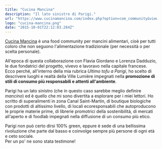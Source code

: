 ```yaml
---
title: "Cucina Mancina"
description: "Il lato sinistro di Parigi."
url: "https://www.cucinamancina.com/index.php?option=com_community&view=profile&userid=1049&Itemid=173"
logo: "cucina-mancina.png"
date: "2015-10-01T22:12:03.284Z"
---
```


[Cucina Mancina](https://www.cucinamancina.com) è una food community per mancini alimentari, cioè per tutti coloro che non seguono l'alimentazione tradizionale (per necessità o per scelta personale).

All'epoca di questa collaborazione con Flavia Giordano e Lorenza Dadduzio, le due fondatrici del progetto, vivevo e lavoravo nella capitale francese. Ecco perché, all'interno della mia rubrica *Ultimo tofu a Parigi*, ho scelto di descrivere luoghi e realtà della Ville Lumière impegnati nella **promozione di stili di consumo più responsabili e attenti all'ambiente**.

Parigi ha un lato sinistro (che in questo caso sarebbe meglio definire *mancino*) ed è quello che mi sono divertita a esplorare per i miei lettori.
Ho scritto di superalimenti in zona Canal Saint-Martin, di boutique biologiche con prodotti di altissimo livello, di locali ecoresponsabili che autoproducono le proprie materie prime, di librerie promotrici della sostenibilità, di mercati all'aperto e di foodlab impegnati nella diffusione di un consumo più etico.

Parigi non può certo dirsi 100% green, eppure è sede di una bellissima rivoluzione che parte dal basso e coinvolge sempre più persone di ogni età e ceto sociale.<br/>
Per un po' ne sono stata testimone!
